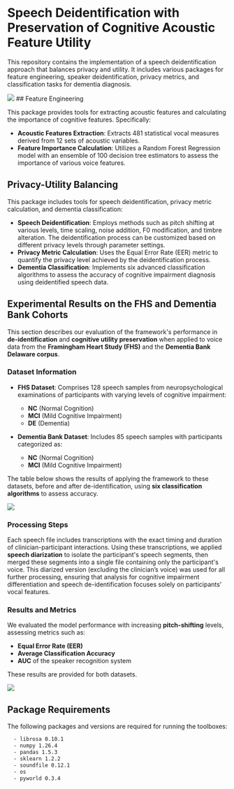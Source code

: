 # Speech Deidentification with Preservation of Cognitive Acoustic Feature Utility

This repository contains the implementation of a speech deidentification approach that balances privacy and utility. It includes various packages for feature engineering, speaker deidentification, privacy metrics, and classification tasks for dementia diagnosis.

<image src = "https://github.com/me-ahangaran/Speech_Privacy_Utility/blob/main/Flowchart.svg">
## Feature Engineering

This package provides tools for extracting acoustic features and calculating the importance of cognitive features. Specifically:

- **Acoustic Features Extraction**: Extracts 481 statistical vocal measures derived from 12 sets of acoustic variables.
- **Feature Importance Calculation**: Utilizes a Random Forest Regression model with an ensemble of 100 decision tree estimators to assess the importance of various voice features.

## Privacy-Utility Balancing

This package includes tools for speech deidentification, privacy metric calculation, and dementia classification:

- **Speech Deidentification**: Employs methods such as pitch shifting at various levels, time scaling, noise addition, F0 modification, and timbre alteration. The deidentification process can be customized based on different privacy levels through parameter settings.
- **Privacy Metric Calculation**: Uses the Equal Error Rate (EER) metric to quantify the privacy level achieved by the deidentification process.
- **Dementia Classification**: Implements six advanced classification algorithms to assess the accuracy of cognitive impairment diagnosis using deidentified speech data.

## Experimental Results on the FHS and Dementia Bank Cohorts

This section describes our evaluation of the framework's performance in **de-identification** and **cognitive utility preservation** when applied to voice data from the **Framingham Heart Study (FHS)** and the **Dementia Bank Delaware corpus**.

### Dataset Information

- **FHS Dataset**: Comprises 128 speech samples from neuropsychological examinations of participants with varying levels of cognitive impairment:
  - **NC** (Normal Cognition)
  - **MCI** (Mild Cognitive Impairment)
  - **DE** (Dementia)
  
- **Dementia Bank Dataset**: Includes 85 speech samples with participants categorized as:
  - **NC** (Normal Cognition)
  - **MCI** (Mild Cognitive Impairment)

The table below shows the results of applying the framework to these datasets, before and after de-identification, using **six classification algorithms** to assess accuracy.

<image src = "https://github.com/me-ahangaran/Speech_Privacy_Utility/blob/main/Orig_Altered_Results_Table.jpg" >

### Processing Steps

Each speech file includes transcriptions with the exact timing and duration of clinician-participant interactions. Using these transcriptions, we applied **speech diarization** to isolate the participant's speech segments, then merged these segments into a single file containing only the participant's voice. This diarized version (excluding the clinician’s voice) was used for all further processing, ensuring that analysis for cognitive impairment differentiation and speech de-identification focuses solely on participants' vocal features.

### Results and Metrics

We evaluated the model performance with increasing **pitch-shifting** levels, assessing metrics such as:
- **Equal Error Rate (EER)**
- **Average Classification Accuracy**
- **AUC** of the speaker recognition system

These results are provided for both datasets.

<image src = "https://github.com/me-ahangaran/Speech_Privacy_Utility/blob/main/FHS_DementiaBank_Results.jpg" >


## Package Requirements

The following packages and versions are required for running the toolboxes:

```bash
  - librosa 0.10.1
  - numpy 1.26.4
  - pandas 1.5.3
  - sklearn 1.2.2
  - soundfile 0.12.1
  - os
  - pyworld 0.3.4
